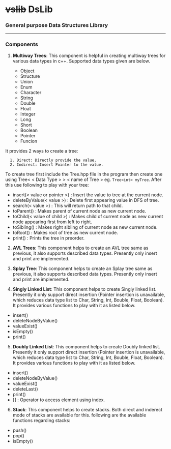 # ~~vslib~~ DsLib

### General purpose Data Structures Library
--------------------------------------------------------------------------------------------------------------------------------------

### Components
1.  **Multiway Trees**: This component is helpful in creating multiway trees for various data types in c++. Supported data types given are below.

    * Object
    * Structure
    * Union
    * Enum
    * Character
    * String
    * Double
    * Float
    * Integer
    * Long
    * Short
    * Boolean
    * Pointer
    * Funcion
  
   It provides 2 ways to create a tree:
   
      1. Direct: Directly provide the value.
      2. Indirect: Insert Pointer to the value.
   
   To create tree first include the Tree.hpp file in the program then create one using Tree< < Data Type > > < name of Tree > eg. ```Tree<int> myTree```. After this use following to play with your tree:
   * insert(< value or pointer >) : Insert the value to tree at the current node.
   * deleteByValue(< value >) : Delete first appearing value in DFS of tree.
   * search(< value >) : This will return path to that child.
   * toParent() : Makes parent of current node as new current node.
   * toChild(< value of child >) : Makes child of current node as new current node appearing first from left to right.
   * toSibling() : Makes right sibling of current node as new current node.
   * toRoot() : Makes root of tree as new current node.
   * print() : Prints the tree in preorder.

2.  **AVL Trees**: This component helps to create an AVL tree same as previous, it also supports described data types. Presently only insert and print are implemented.

3.  **Splay Tree**: This component helps to create an Splay tree same as previous, it also supports described data types. Presently only insert and print are implemented.

4.  **Singly Linked List**: This component helps to create Singly linked list. Presently it only support direct insertion (Pointer insertion is unavailable, which reduces data type list to Char, String, Int, Bouble, Float, Boolean). It provides various functions to play with it as listed below.
   * insert(<value>)
   * deleteNodeByValue(<value>)
   * valueExist(<value>)
   * isEmpty()
   * print()
 
5.  **Doubly Linked List**: This component helps to create Doubly linked list. Presently it only support direct insertion (Pointer insertion is unavailable, which reduces data type list to Char, String, Int, Bouble, Float, Boolean). It provides various functions to play with it as listed below.
   * insert(<value>)
   * deleteNodeByValue(<value>)
   * valueExist(<value>)
   * deleteLast()
   * print()
   * [<index>] : Operator to access element using index.

6.  **Stack**: This component helps to create stacks. Both direct and inderect mode of stacks are available for this. following are the available functions regarding stacks:
   * push(<value or pointer>)
   * pop()
   * isEmpty()
